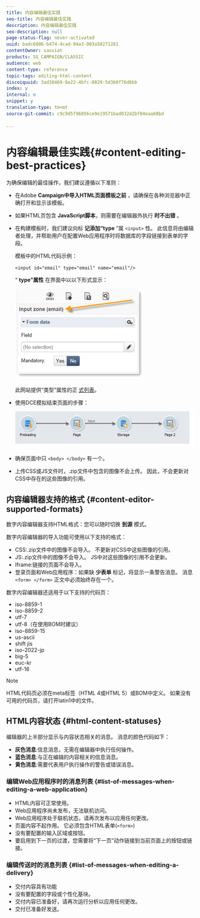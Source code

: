 ```yaml
---
title: 内容编辑最佳实践
seo-title: 内容编辑最佳实践
description: 内容编辑最佳实践
seo-description: null
page-status-flag: never-activated
uuid: badc6806-b474-4cad-94a3-003a50271281
contentOwner: sauviat
products: SG_CAMPAIGN/CLASSIC
audience: web
content-type: reference
topic-tags: editing-html-content
discoiquuid: 3ad38469-8e22-4bfc-8029-5d360f76d6bb
index: y
internal: n
snippet: y
translation-type: tm+mt
source-git-commit: c9c9d5f96856ce9e19571bad032d2bf04eaa60bd

---
```



# 内容编辑最佳实践{#content-editing-best-practices}

为确保编辑的最佳操作，我们建议遵循以下准则：

* 在Adobe **Campaign中导入HTML页面模板之前** ，请确保在各种浏览器中正确打开和显示该模板。
* 如果HTML页包含 **JavaScript脚本**，则需要在编辑器外执行 **时不出错** 。
* 在构建模板时，我们建议向标 **记添加“type** ”属 `<input>` 性。 此信息将由编辑者处理，并帮助用户在配置Web应用程序时将数据库的字段链接到表单的字段。

   模板中的HTML代码示例：

   ```
   <input id="email" type="email" name="email"/>
   ```

   “ **type”属性** 在界面中以以下形式显示：

   ![](assets/dce_sidebar_inputtypechanges.png)

   此网站提供“类型”属性的正 [式列表](https://www.w3schools.com/tags/att_input_type.asp)。

* 使用DCE模拟结束页面的步骤：

   ![](assets/dce_enchainement.png)

* 确保页面中只 `<body> </body>` 有一个。
* 上传CSS或JS文件时，.zip文件中包含的图像不会上传。 因此，不会更新对CSS中存在的这些图像的引用。

## 内容编辑器支持的格式 {#content-editor-supported-formats}

数字内容编辑器支持HTML格式：您可以随时切换 **到源** 模式。

数字内容编辑器的导入功能可使用以下支持的格式：

* CSS:.zip文件中的图像不会导入。 不更新对CSS中这些图像的引用。
* JS:.zip文件中的图像不会导入。 JS中对这些图像的引用不会更新。
* Iframe:链接的页面不会导入。
* 登录页面和Web应用程序：如果缺 **少表单** 标记，将显示一条警告消息。 消息 `<form> </form>` 正文中必须始终存在一个。

数字内容编辑器还适用于以下支持的代码页：

* iso-8859-1
* iso-8859-2
* utf-7
* utf-8（在使用BOM时建议）
* iso-8859-15
* us-ascii
* shift jis
* iso-2022-jp
* big-5
* euc-kr
* utf-16

>[!NOTE]
>
>HTML代码页必须在meta标签（HTML 4或HTML 5）或BOM中定义。 如果没有可用的代码页，请打开latin1中的文件。

## HTML内容状态 {#html-content-statuses}

编辑器的上半部分显示与内容状态相关的消息。 消息的颜色代码如下：

* **灰色消息**:信息消息，无需在编辑器中执行任何操作。
* **蓝色消息**:与正在编辑的内容相关的信息消息。
* **黄色消息**:需要代表用户执行操作的警告或错误消息。

### 编辑Web应用程序时的消息列表 {#list-of-messages-when-editing-a-web-application}

* HTML内容可正常使用。
* Web应用程序尚未发布，无法联机访问。
* Web应用程序处于联机状态，请再次发布以应用任何更改。
* 页面内容不起作用。 它必须包含HTML表单(`<form>`)
* 没有要配置的输入区域或按钮。
* 要启用到下一页的过渡，您需要将“下一页”动作链接到当前页面上的按钮或链接。

### 编辑传送时的消息列表 {#list-of-messages-when-editing-a-delivery}

* 交付内容具有功能
* 没有要配置的字段或个性化基块。
* 交付内容已准备好，请再次运行分析以应用任何更改。
* 交付已准备好发送。

